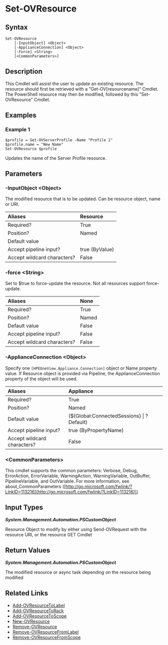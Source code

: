 ﻿---
description: Update existing resource(s).
---

# Set-OVResource

## Syntax

```text
Set-OVResource
    [-InputObject] <Object>
    [-ApplianceConnection] <Object>
    [-Force] <String>
    [<CommonParameters>]
```

## Description

This Cmdlet will assist the user to update an existing resource.  The resource should first be retrieved with a "Get-OV[resourcename]" Cmdlet.  The PowerShell resource may then be modified, followed by this "Set-OVResource" Cmdlet.

## Examples

###  Example 1 

```text
$profile = Get-OVServerProfile -Name "Profile 1"
$profile.name = "New Name"
Set-OVResource $profile
```

Updates the name of the Server Profile resource.

## Parameters

### -InputObject &lt;Object&gt;

The modified resource that is to be updated. Can be resource object, name or URI.

| Aliases | Resource |
| :--- | :--- |
| Required? | True |
| Position? | Named |
| Default value |  |
| Accept pipeline input? | true (ByValue) |
| Accept wildcard characters? | False |

### -force &lt;String&gt;

Set to $true to force-update the resource.  Not all resources support force-update.

| Aliases | None |
| :--- | :--- |
| Required? | True |
| Position? | Named |
| Default value | False |
| Accept pipeline input? | False |
| Accept wildcard characters? | False |

### -ApplianceConnection &lt;Object&gt;

Specify one `[HPEOneView.Appliance.Connection]` object or Name property value. If Resource object is provided via Pipeline, the ApplianceConnection property of the object will be used.

| Aliases | Appliance |
| :--- | :--- |
| Required? | True |
| Position? | Named |
| Default value | (${Global:ConnectedSessions} &vert; ? Default) |
| Accept pipeline input? | true (ByPropertyName) |
| Accept wildcard characters? | False |

### &lt;CommonParameters&gt;

This cmdlet supports the common parameters: Verbose, Debug, ErrorAction, ErrorVariable, WarningAction, WarningVariable, OutBuffer, PipelineVariable, and OutVariable. For more information, see about\_CommonParameters \([http://go.microsoft.com/fwlink/?LinkID=113216](http://go.microsoft.com/fwlink/?LinkID=113216)\)

## Input Types

_**System.Management.Automation.PSCustomObject**_

Resource Object to modify by either using Send-OVRequest with the resource URI, or the resource GET Cmdlet

## Return Values

_**System.Management.Automation.PSCustomObject**_

The modified resource or async task depending on the resource being modified

## Related Links

* [Add-OVResourceToLabel](../facilities/add-ovresourcetolabel.md)
* [Add-OVResourceToRack](../facilities/add-ovresourcetorack.md)
* [Add-OVResourceToScope](../appliance/add-ovresourcetoscope.md)
* [New-OVResource](new-ovresource.md)
* [Remove-OVResource](remove-ovresource.md)
* [Remove-OVResourceFromLabel](../appliance/remove-ovresourcefromlabel.md)
* [Remove-OVResourceFromScope](../appliance/remove-ovresourcefromscope.md)
